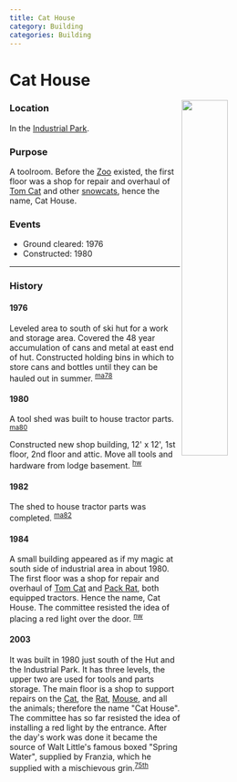 ```yaml
---
title: Cat House
category: Building
categories: Building
---
```

# Cat House
<img src="/img/2020-Cat-House.jpeg" style="width: 40%;" align="right">

### Location

In the [Industrial Park](Industrial-Park).

### Purpose

A toolroom. Before the [Zoo](/Building/Zoo) existed, the first floor was a shop for repair and overhaul of [Tom Cat](/Machine/Tomcat) and other [snowcats](https://en.wikipedia.org/wiki/Snowcat), hence the name, Cat House.

### Events
- Ground cleared: 1976
- Constructed: 1980

---
### History

#### 1976

Leveled area to south of ski hut for a work and storage area. Covered the 48 year accumulation of cans and metal at east end of hut. Constructed holding bins in which to store cans and bottles until they can be hauled out in summer. <sup>[ma78][]</sup>

#### 1980

A tool shed was built to house tractor parts. <sup>[ma80][]</sup>

Constructed new shop building, 12' x 12', 1st floor, 2nd floor and attic. Move all tools and hardware from lodge basement. <sup>[hw][]</sup>

#### 1982

The shed to house tractor parts was completed. <sup>[ma82][]</sup>

#### 1984

A small building appeared as if my magic at south side of industrial area in about 1980. The first floor was a shop for repair and overhaul of [Tom Cat](/Machine/Tomcat) and [Pack Rat](/Machine/Pack-Rat), both equipped tractors. Hence the name, Cat House. The committee resisted the idea of placing a red light over the door. <sup>[nw][]</sup>

#### 2003

It was built in 1980 just south of the Hut and the Industrial Park. It has three levels, the upper two are used for tools and parts storage. The main floor is a shop to support repairs on the [Cat](/Machine/Tomcat), the [Rat](/Machine/Pack-Rat), [Mouse](/Machine/Mouse), and all the animals; therefore the name "Cat House". The committee has so far resisted the idea of installing a red light by the entrance. After the day's work was done it became the source of Walt Little's famous boxed "Spring Water", supplied by Franzia, which he supplied with a mischievous grin.<sup>[75th][]</sup>


[75th]: Anniversary#75th
[ma78]: Mountaineer-Annual#1978
[ma80]: Mountaineer-Annual#1980
[ma82]: Mountaineer-Annual#1982
[nw]: Names-Walt "Meany Names by Walter Little, 1984"
[hw]: History-Walt "Meany History, by Walt Little"
